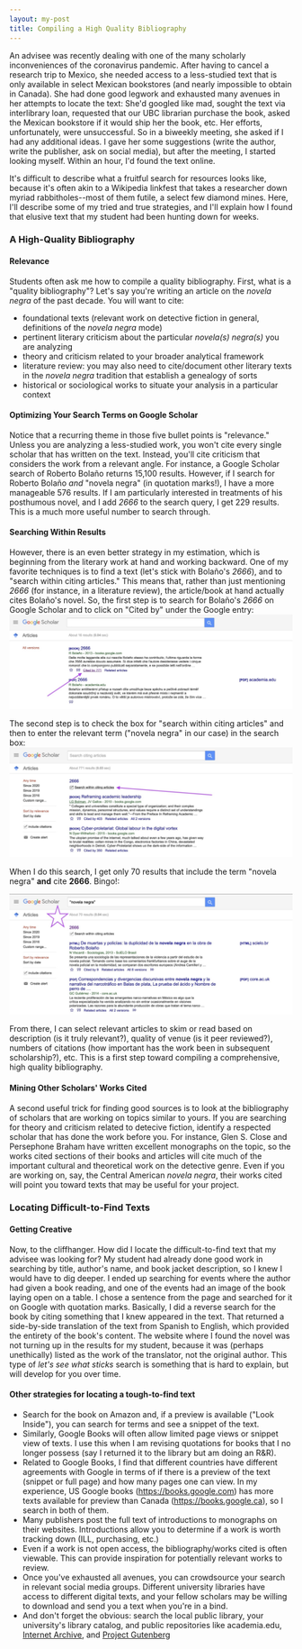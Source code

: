 ```yaml
---
layout: my-post
title: Compiling a High Quality Bibliography
---
```



An advisee was recently dealing with one of the many scholarly inconveniences of the coronavirus pandemic. After having to cancel a research trip to Mexico, she needed access to a less-studied text that is only available in select Mexican bookstores (and nearly impossible to obtain in Canada). She had done good legwork and exhausted many avenues in her attempts to locate the text: She'd googled like mad, sought the text via interlibrary loan, requested that our UBC librarian purchase the book, asked the Mexican bookstore if it would ship her the book, etc. Her efforts, unfortunately, were unsuccessful. So in a biweekly meeting, she asked if I had any additional ideas. I gave her some suggestions (write the author, write the publisher, ask on social media), but after the meeting, I started looking myself. Within an hour, I'd found the text online.

It's difficult to describe what a fruitful search for resources looks like, because it's often akin to a Wikipedia linkfest that takes a researcher down myriad rabbitholes--most of them futile, a select few diamond mines. Here, I'll describe some of my tried and true strategies, and I'll explain how I found that elusive text that my student had been hunting down for weeks.

### A High-Quality Bibliography
#### Relevance
Students often ask me how to compile a quality bibliography. First, what is a "quality bibliography"? Let's say you're writing an article on the _novela negra_ of the past decade. You will want to cite: 
* foundational texts (relevant work on detective fiction in general, definitions of the _novela negra_ mode)
* pertinent literary criticism about the particular _novela(s) negra(s)_ you are analyzing
* theory and criticism related to your broader analytical framework
* literature review: you may also need to cite/document other literary texts in the _novela negra_ tradition that establish a genealogy of sorts
* historical or sociological works to situate your analysis in a particular context

#### Optimizing Your Search Terms on Google Scholar
Notice that a recurring theme in those five bullet points is "relevance." Unless you are analyzing a less-studied work, you won't cite every single scholar that has written on the text. Instead, you'll cite criticism that considers the work from a relevant angle. For instance, a Google Scholar search of Roberto Bolaño returns 15,100 results. However, if I search for Roberto Bolaño _and_ "novela negra" (in quotation marks!), I have a more manageable 576 results. If I am particularly interested in treatments of his posthumous novel, and I add _2666_ to the search query, I get 229 results. This is a much more useful number to search through.

#### Searching Within Results
However, there is an even better strategy in my estimation, which is beginning from the literary work at hand and working backward. One of my favorite techniques is to find a text (let's stick with Bolaño's _2666_), and to "search within citing articles." This means that, rather than just mentioning _2666_ (for instance, in a literature review), the article/book at hand actually cites Bolaño's novel. So, the first step is to search for Bolaño's _2666_ on Google Scholar and to click on "Cited by" under the Google entry:
![](/assets/images/GoogleScholar_CitedBy.jpg)

The second step is to check the box for "search within citing articles" and then to enter the relevant term ("novela negra" in our case) in the search box:
![](/assets/images/GoogleScholar_SearchWithin.jpg)

When I do this search, I get only 70 results that include the term "novela negra" **and** cite **2666**. Bingo!:

![](/assets/images/Bingo.jpg)

From there, I can select relevant articles to skim or read based on description (is it truly relevant?), quality of venue (is it peer reviewed?), numbers of citations (how important has the work been in subsequent scholarship?), etc. This is a first step toward compiling a comprehensive, high quality bibliography.

#### Mining Other Scholars' Works Cited
A second useful trick for finding good sources is to look at the bibliography of scholars that are working on topics similar to yours. If you are searching for theory and criticism related to detecive fiction, identify a respected scholar that has done the work before you. For instance, Glen S. Close and Persephone Braham have written excellent monographs on the topic, so the works cited sections of their books and articles will cite much of the important cultural and theoretical work on the detective genre. Even if you are working on, say, the Central American _novela negra_, their works cited will point you toward texts that may be useful for your project.

### Locating Difficult-to-Find Texts
#### Getting Creative
Now, to the cliffhanger. How did I locate the difficult-to-find text that my advisee was looking for? My student had already done good work in searching by title, author's name, and book jacket description, so I knew I would have to dig deeper. I ended up searching for events where the author had given a book reading, and one of the events had an image of the book laying open on a table. I chose a sentence from the page and searched for it on Google with quotation marks. Basically, I did a reverse search for the book by citing something that I knew appeared in the text. That returned a side-by-side translation of the text from Spanish to English, which provided the entirety of the book's content. The website where I found the novel was not turning up in the results for my student, because it was (perhaps unethically) listed as the work of the translator, not the original author. This type of _let's see what sticks_ search is something that is hard to explain, but will develop for you over time.

#### Other strategies for locating a tough-to-find text
* Search for the book on Amazon and, if a preview is available ("Look Inside"), you can search for terms and see a snippet of the text.
* Similarly, Google Books will often allow limited page views or snippet view of texts. I use this when I am revising quotations for books that I no longer possess (say I returned it to the library but am doing an R&R).
* Related to Google Books, I find that different countries have different agreements with Google in terms of if there is a preview of the text (snippet or full page) and how many pages one can view. In my experience, US Google books (https://books.google.com) has more texts available for preview than Canada (https://books.google.ca), so I search in both of them.
* Many publishers post the full text of introductions to monographs on their websites. Introductions allow you to determine if a work is worth tracking down (ILL, purchasing, etc.)
* Even if a work is not open access, the bibliography/works cited is often viewable. This can provide inspiration for potentially relevant works to review.
* Once you've exhausted all avenues, you can crowdsource your search in relevant social media groups. Different university libraries have access to different digital texts, and your fellow scholars may be willing to download and send you a text when you're in a bind.
* And don't forget the obvious: search the local public library, your university's library catalog, and public repositories like academia.edu, [Internet Archive](https://archive.org), and [Project Gutenberg](http://www.gutenberg.org)


